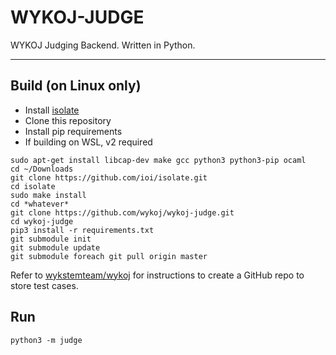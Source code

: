 # WYKOJ-JUDGE

WYKOJ Judging Backend. Written in Python.

---

## Build (on Linux only)

* Install [isolate](https://github.com/ioi/isolate)
* Clone this repository
* Install pip requirements
* If building on WSL, v2 required

```commandline
sudo apt-get install libcap-dev make gcc python3 python3-pip ocaml
cd ~/Downloads
git clone https://github.com/ioi/isolate.git
cd isolate
sudo make install
cd *whatever*
git clone https://github.com/wykoj/wykoj-judge.git
cd wykoj-judge
pip3 install -r requirements.txt
git submodule init
git submodule update
git submodule foreach git pull origin master
```

Refer to [wykstemteam/wykoj](https://github.com/wykstemteam/wykoj)
for instructions to create a GitHub repo to store test cases.

## Run

```commandline
python3 -m judge
```
